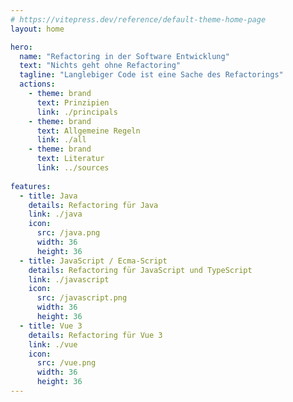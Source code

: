 ```yaml
---
# https://vitepress.dev/reference/default-theme-home-page
layout: home

hero:
  name: "Refactoring in der Software Entwicklung"
  text: "Nichts geht ohne Refactoring"
  tagline: "Langlebiger Code ist eine Sache des Refactorings"
  actions:
    - theme: brand
      text: Prinzipien
      link: ./principals
    - theme: brand
      text: Allgemeine Regeln
      link: ./all
    - theme: brand
      text: Literatur
      link: ../sources
    
features:
  - title: Java
    details: Refactoring für Java
    link: ./java
    icon: 
      src: /java.png
      width: 36
      height: 36
  - title: JavaScript / Ecma-Script
    details: Refactoring für JavaScript und TypeScript
    link: ./javascript
    icon:
      src: /javascript.png
      width: 36
      height: 36
  - title: Vue 3
    details: Refactoring für Vue 3
    link: ./vue
    icon:
      src: /vue.png
      width: 36
      height: 36
---
```

